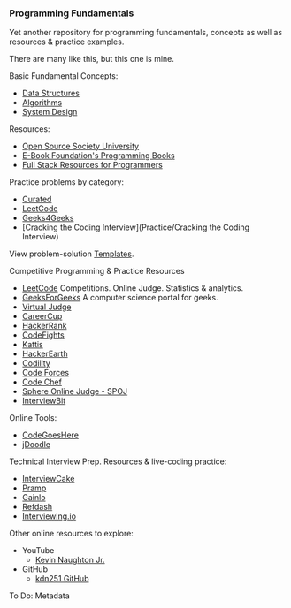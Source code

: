 ### Programming Fundamentals

Yet another repository for programming fundamentals, concepts as well as resources & practice examples.

There are many like this, but this one is mine.

Basic Fundamental Concepts:

* [Data Structures](DataStructures)
* [Algorithms](Algorithms)
* [System Design](SystemDesign)

Resources:

* [Open Source Society University](https://github.com/ossu/computer-science)
* [E-Book Foundation's Programming Books](https://github.com/EbookFoundation/free-programming-books)
* [Full Stack Resources for Programmers](https://github.com/charlax/professional-programming)

Practice problems by category:

 - [Curated](Practice/Curated)
 - [LeetCode](Practice/LeetCode)
 - [Geeks4Geeks](Practice/Geeks4Geeks)
 - [Cracking the Coding Interview](Practice/Cracking the Coding Interview)

View problem-solution [Templates](Template).

Competitive Programming & Practice Resources

* [LeetCode](https://leetcode.com/) Competitions. Online Judge. Statistics & analytics.
* [GeeksForGeeks](https://www.geeksforgeeks.org/) A computer science portal for geeks.
* [Virtual Judge](https://vjudge.net/)
* [CareerCup](https://www.careercup.com/)
* [HackerRank](https://www.hackerrank.com/)
* [CodeFights](https://codefights.com/)
* [Kattis](https://open.kattis.com/)
* [HackerEarth](https://www.hackerearth.com)
* [Codility](https://codility.com/programmers/lessons/1-iterations/)
* [Code Forces](http://codeforces.com/)
* [Code Chef](https://www.codechef.com/)
* [Sphere Online Judge - SPOJ](http://www.spoj.com/)
* [InterviewBit](https://www.interviewbit.com/)

Online Tools:

 - [CodeGoesHere](https://github.com/1nv1n/code-goes-here)
 - [jDoodle](https://www.jdoodle.com/faq)

Technical Interview Prep. Resources & live-coding practice:

* [InterviewCake]()
* [Pramp](https://www.pramp.com/)
* [Gainlo](http://www.gainlo.co/)
* [Refdash](https://refdash.com/)
* [Interviewing.io](https://www.interviewing.io/)

Other online resources to explore:

* YouTube
    * [Kevin Naughton Jr.](https://www.youtube.com/channel/UCKvwPt6BifPP54yzH99ff1g)
* GitHub
    * [kdn251 GitHub](https://github.com/kdn251/interviews)

To Do:
  Metadata